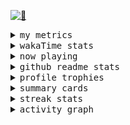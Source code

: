 [![🐙](https://hits.seeyoufarm.com/api/count/incr/badge.svg?url=https%3A%2F%2Fgithub.com%2Fktnkk%2Fhit-counter&count_bg=%23070707&title_bg=%23070707&icon=&icon_color=%23E7E7E7&title=visitors&edge_flat=true)](https://hits.seeyoufarm.com)

<details>
  <summary> <samp>my metrics</samp></summary>
  
  <br>
  
 ![🐳](https://github.com/kkhys/kkhys/blob/main/github-metrics.svg)
  
  ***
</details>

<details>
  <summary> <samp>wakaTime stats</samp></summary>
  
  <br>
  
<!--START_SECTION:waka-->
![Code Time](http://img.shields.io/badge/Code%20Time-5%2C562%20hrs%204%20mins-blue)

**🐱 My GitHub Data** 

> 📦 5.2 MB Used in GitHub's Storage 
 > 
> 💼 Opted to Hire
 > 
> 📜 9 Public Repositories 
 > 
> 🔑 23 Private Repositories 
 > 
**I'm an Early 🐤** 

```text
🌞 Morning                7763 commits        ███████░░░░░░░░░░░░░░░░░░   29.33 % 
🌆 Daytime                5922 commits        ██████░░░░░░░░░░░░░░░░░░░   22.38 % 
🌃 Evening                10663 commits       ██████████░░░░░░░░░░░░░░░   40.29 % 
🌙 Night                  2116 commits        ██░░░░░░░░░░░░░░░░░░░░░░░   08.00 % 
```
📅 **I'm Most Productive on Sunday** 

```text
Monday                   3373 commits        ███░░░░░░░░░░░░░░░░░░░░░░   12.75 % 
Tuesday                  3776 commits        ████░░░░░░░░░░░░░░░░░░░░░   14.27 % 
Wednesday                3642 commits        ███░░░░░░░░░░░░░░░░░░░░░░   13.76 % 
Thursday                 3652 commits        ███░░░░░░░░░░░░░░░░░░░░░░   13.80 % 
Friday                   3822 commits        ████░░░░░░░░░░░░░░░░░░░░░   14.44 % 
Saturday                 3785 commits        ████░░░░░░░░░░░░░░░░░░░░░   14.30 % 
Sunday                   4414 commits        ████░░░░░░░░░░░░░░░░░░░░░   16.68 % 
```


📊 **This Week I Spent My Time On** 

```text
🕑︎ Time Zone: Asia/Tokyo

💬 Programming Languages: 
Other                    32 hrs 50 mins      ███████████░░░░░░░░░░░░░░   45.10 % 
TypeScript               14 hrs 36 mins      █████░░░░░░░░░░░░░░░░░░░░   20.08 % 
Java                     9 hrs 3 mins        ███░░░░░░░░░░░░░░░░░░░░░░   12.43 % 
SQL                      3 hrs 12 mins       █░░░░░░░░░░░░░░░░░░░░░░░░   04.40 % 
JSON                     2 hrs 8 mins        █░░░░░░░░░░░░░░░░░░░░░░░░   02.94 % 

🔥 Editors: 
Chrome                   44 hrs 9 mins       ███████████████░░░░░░░░░░   60.65 % 
IntelliJ IDEA            16 hrs 52 mins      ██████░░░░░░░░░░░░░░░░░░░   23.17 % 
WebStorm                 9 hrs 51 mins       ███░░░░░░░░░░░░░░░░░░░░░░   13.55 % 
DataGrip                 1 hr 54 mins        █░░░░░░░░░░░░░░░░░░░░░░░░   02.63 % 

💻 Operating System: 
Mac                      72 hrs 48 mins      █████████████████████████   100.00 % 
```


 Last Updated on 2025/01/10 18:44:07 UTC
<!--END_SECTION:waka-->
  
  ***
</details>


<details>
  <summary> <samp>now playing</samp></summary>
  
  <br>
 
 [![🐟](https://spotify-github-profile.vercel.app/api/view?uid=31ryofms4dnv7mrohhepo4c4zgqu&cover_image=true&theme=default&show_offline=false&background_color=121212&bar_color=53b14f&bar_color_cover=false)](https://open.spotify.com/user/31ryofms4dnv7mrohhepo4c4zgqu)
  
  ***
</details>

<details>
  <summary> <samp>github readme stats</samp></summary>
  
  <br>
  
 <p align="left"> 
  <img alt="🐠" src="https://github-readme-stats.vercel.app/api?username=kkhys&count_private=true&show_icons=true&theme=dark&include_all_commits=true" />
  <img alt="🐟" src="https://github-readme-stats.vercel.app/api/top-langs/?username=kkhys&layout=compact&theme=dark&langs_count=10&hide=HTML,CSS,SCSS" />
</p>
  
  ***
</details>

<details>
  <summary> <samp>profile trophies</samp></summary>
  
  <br>
  
  [![🐬](https://github-profile-trophy.vercel.app/?username=kkhys&rank=SECRET,SSS,SS,S,AAA,AA,A&theme=darkhub&row=1&margin-w=10&no-bg=true)](https://github.com/ryo-ma/github-profile-trophy)
  
  ***
</details>

<details>
  <summary> <samp>summary cards</samp></summary>
  
  <br>
  
  ![🐋](https://github-profile-summary-cards.vercel.app/api/cards/profile-details?username=kkhys&theme=github_dark)
  ![🦑](https://github-profile-summary-cards.vercel.app/api/cards/repos-per-language?username=kkhys&theme=github_dark)
  ![🦭](https://github-profile-summary-cards.vercel.app/api/cards/most-commit-language?username=kkhys&theme=github_dark)
  ![🦀](https://github-profile-summary-cards.vercel.app/api/cards/stats?username=kkhys&theme=github_dark)
  ![🦈](https://github-profile-summary-cards.vercel.app/api/cards/productive-time?username=kkhys&theme=github_dark)
  
  ***
</details>

<details>
  <summary> <samp>streak stats</samp></summary>
  
  <br>
  
  [![🐠](http://github-readme-streak-stats.herokuapp.com?user=kkhys&theme=dark)](https://git.io/streak-stats)
  
  ***
</details>

<details>
  <summary> <samp>activity graph</samp></summary>
  
  <br>
  
  [![🐡](https://github-readme-activity-graph.vercel.app/graph?username=kkhys&theme=xcode)](https://github.com/ashutosh00710/github-readme-activity-graph)
  
  ***
</details>
